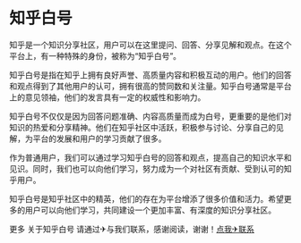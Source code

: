 # 知乎白号

知乎是一个知识分享社区，用户可以在这里提问、回答、分享见解和观点。在这个平台上，有一种特殊的身份，被称为“知乎白号”。

知乎白号是指在知乎上拥有良好声誉、高质量内容和积极互动的用户。他们的回答和观点得到了其他用户的认可，拥有很高的赞同数和关注量。知乎白号通常是平台上的意见领袖，他们的发言具有一定的权威性和影响力。

知乎白号不仅仅是因为回答问题准确、内容高质量而成为白号，更重要的是他们对知识的热爱和分享精神。他们在知乎社区中活跃，积极参与讨论、分享自己的见解，为平台的发展和用户的学习贡献了很多。

作为普通用户，我们可以通过学习知乎白号的回答和观点，提高自己的知识水平和见识。同时，我们也可以向他们学习，努力成为一个对社区有贡献、受到认可的知乎用户。

知乎白号是知乎社区中的精英，他们的存在为平台增添了很多价值和活力。希望更多的用户可以向他们学习，共同建设一个更加丰富、有深度的知识分享社区。

更多 关于知乎白号 请通过✈与我们联系，感谢阅读，谢谢！[点我✈联系](https://b.k02.cc)